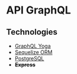 # API GraphQL

## Technologies

* [GraphQL Yoga](https://github.com/prisma/graphql-yoga)
* [Sequelize ORM](https://sequelize.org/)
* [PostgreSQL](https://www.npmjs.com/package/pg)
* **~~Express~~**
